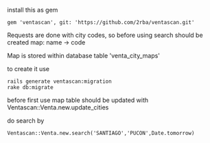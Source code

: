 install this as gem

    gem 'ventascan', git: 'https://github.com/2rba/ventascan.git'

Requests are done with city codes, so before using search should be created map: name -> code

Map is stored within database table 'venta_city_maps'

to create it use

    rails generate ventascan:migration
    rake db:migrate


before first use map table should be updated with
    Ventascan::Venta.new.update_cities

do search by

    Ventascan::Venta.new.search('SANTIAGO','PUCON',Date.tomorrow)
